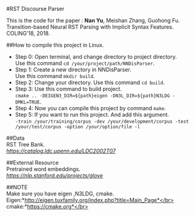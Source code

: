 #RST Discourse Parser

This is the code for the paper : <strong>Nan Yu</strong>, Meishan Zhang, Guohong Fu. Transition-based Neural RST Parsing with Implicit Syntax
Features. COLING'18, 2018.

##How to compile this project in Linux.</br>
* Step 0: Open terminal, and change directory to project directory. </br> Use this command  `cd /your/project/path/NNDisParser`. </br>
* Step 1: Create a new directory in NNDisParser. </br>Use this command `mkdir build`.</br>
* Step 2: Change your directory. Use this command `cd build`. </br>
* Step 3: Use this command to build project.</br> `cmake .. -DEIGEN3_DIR=${path}eigen -DN3L_DIR=${path}N3LDG -DMKL=TRUE`. </br>
* Step 4: Now you can compile this project by command `make`. </br>
* Step 5: If you want to run this project. And add this argument. </br>
`-train /your/training/corpus -dev /your/development/corpus -test /your/test/corpus -option /your/option/file -l` </br>


##Data</br>
RST Tree Bank.</br>
*https://catalog.ldc.upenn.edu/LDC2002T07*


##External Resource</br>
Pretrained word embeddings.</br>
*https://nlp.stanford.edu/projects/glove*


##NOTE</br> 
Make sure you have eigen ,N3LDG, cmake. </br>
Eigen:*http://eigen.tuxfamily.org/index.php?title=Main_Page*</br>
cmake:*https://cmake.org*</br>

